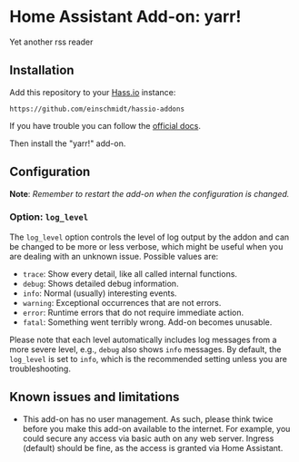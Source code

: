 # Home Assistant Add-on: yarr!

Yet another rss reader

## Installation

Add this repository to your [Hass.io](https://home-assistant.io/hassio/) instance:

`https://github.com/einschmidt/hassio-addons`

If you have trouble you can follow the [official docs](https://home-assistant.io/hassio/installing_third_party_addons/).

Then install the "yarr!" add-on.

## Configuration

**Note**: _Remember to restart the add-on when the configuration is changed._

### Option: `log_level`

The `log_level` option controls the level of log output by the addon and can
be changed to be more or less verbose, which might be useful when you are
dealing with an unknown issue. Possible values are:

- `trace`: Show every detail, like all called internal functions.
- `debug`: Shows detailed debug information.
- `info`: Normal (usually) interesting events.
- `warning`: Exceptional occurrences that are not errors.
- `error`: Runtime errors that do not require immediate action.
- `fatal`: Something went terribly wrong. Add-on becomes unusable.

Please note that each level automatically includes log messages from a
more severe level, e.g., `debug` also shows `info` messages. By default,
the `log_level` is set to `info`, which is the recommended setting unless
you are troubleshooting.

## Known issues and limitations

- This add-on has no user management. As such, please think twice before you
  make this add-on available to the internet. For example, you could secure
  any access via basic auth on any web server. Ingress (default) should be
  fine, as the access is granted via Home Assistant.
